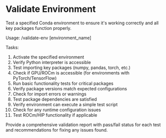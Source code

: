 # Validate Environment

Test a specified Conda environment to ensure it's working correctly and all key packages function properly.

Usage: /validate-env [environment_name]

Tasks:
1. Activate the specified environment
2. Verify Python interpreter is accessible
3. Test importing key packages (numpy, pandas, torch, etc.)
4. Check if GPU/ROCm is accessible (for environments with PyTorch/TensorFlow)
5. Run basic functionality tests for critical packages
6. Verify package versions match expected configurations
7. Check for import errors or warnings
8. Test package dependencies are satisfied
9. Verify environment can execute a simple test script
10. Check for any runtime configuration issues
11. Test ROCm/HIP functionality if applicable

Provide a comprehensive validation report with pass/fail status for each test and recommendations for fixing any issues found.
